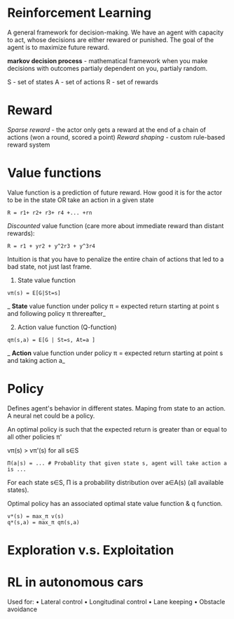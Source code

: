 # Reinforcement Learning
A general framework for decision-making.
We have an agent with capacity to act, whose decisions are either rewared or punished.
The goal of the agent is to maximize future reward.

__markov decision process__ - mathematical framework when you make decisions with outcomes partialy dependent on you, partialy random.

S - set of states
A - set of actions
R - set of rewards

# Reward
_Sparse reward_ - the actor only gets a reward at the end of a chain of actions (won a round, scored a point)
_Reward shaping_ - custom rule-based reward system

# Value functions
Value function is a prediction of future reward.
How good it is for the actor to be in the state OR take an action in a given state
```
R = r1+ r2+ r3+ r4 +... +rn
```

_Discounted_ value function (care more about immediate reward than distant rewards):
```
R = r1 + yr2 + y^2r3 + y^3r4
```

Intuition is that you have to penalize the entire chain of actions that led to a bad state, not just last frame.

1. State value function
```
vπ(s) = E[G|St=s]
```
_ __State__ value function under policy π = expected return starting at point s and following policy π threreafter_

2. Action value function (Q-function)
```
qπ(s,a) = E[G | St=s, At=a ]
```
_ __Action__ value function under policy π = expected return starting at point s and taking action a_

# Policy  

Defines agent's behavior in different states. Maping from state to an action. A neural net could be a policy.

An optimal policy is such that the expected return is greater than or equal to all other policies π'

vπ(s) > vπ'(s) for all s∈S

```
Π(a|s) = ... # Probablity that given state s, agent will take action a is ...
```
For each state s∈S, Π is a probability distribution over a∈A(s) (all available states). 


Optimal policy has an associated optimal state value function & q function.
```
v*(s) = max_π v(s)
q*(s,a) = max_π qπ(s,a)
```

# Exploration v.s. Exploitation


# RL in autonomous cars
Used for:
• Lateral control
• Longitudinal control
• Lane keeping
• Obstacle avoidance